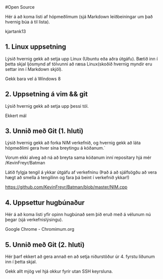 #Open Source

Hér á að koma listi af hópmeðlimum (sjá Markdown leiðbeiningar um það hvernig búa á til lista).

kjartank13

## 1. Linux uppsetning

Lýsið hvernig gekk að setja upp Linux (Ubuntu eða aðra útgáfu). Bætið inn í þetta skjal ljósmynd af tölvunni að ræsa Linux(skoðið hvernig myndir eru settar inn í Markdown skjöl).

Gekk bara vel á Windows 8


## 2. Uppsetning á vim && git

Lýsið hvernig gekk að setja upp þessi tól.

Ekkert mál

## 3. Unnið með Git (1. hluti)

Lýsið hvernig gekk að forka NIM verkefnið, og hvernig gekk að láta hópmeðlimi gera hver sína breytingu á kóðanum.`

Vorum ekki alveg að ná að breyta sama kóðanum inní repositary hjá mér /KevinFreyr/Batman

Látið fylgja tengil á ykkar útgáfu af verkefninu (Það á að sjálfsögðu að vera hægt að smella á tengilinn og fara þá beint í verkefnið ykkar!)

https://github.com/KevinFreyr/Batman/blob/master/NIM.cpp

## 4. Uppsettur hugbúnaður

Hér á að koma listi yfir opinn hugbúnað sem þið eruð með á vélunum nú þegar (sjá verkefnislýsingu).

Google Chrome - Chromimum.org

## 5. Unnið með Git (2. hluti)

Hér þarf ekkert að gera annað en að setja niðurstöður úr 4. fyrstu liðunum inn í þetta skjal.

Gekk allt mjög vel hjá okkur fyrir utan SSH keyrsluna.

